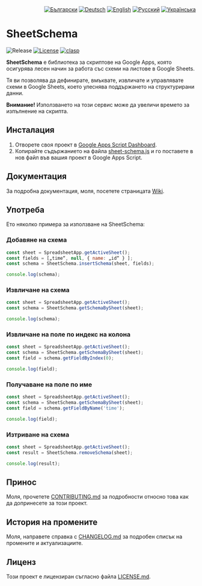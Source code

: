 <div id="locales" align="right">
  <a href="../bg/README.md"><img src="https://img.shields.io/badge/BG-blue?style=flat" alt="Български"></a>
  <a href="../de/README.md"><img src="https://img.shields.io/badge/DE-grey?style=flat" alt="Deutsch"></a>
  <a href="../en/README.md"><img src="https://img.shields.io/badge/EN-grey?style=flat" alt="English"></a>
  <a href="../ru/README.md"><img src="https://img.shields.io/badge/RU-grey?style=flat" alt="Русский"></a>
  <a href="../uk/README.md"><img src="https://img.shields.io/badge/UK-grey?style=flat" alt="Українська"></a>
</div>


# SheetSchema

<div id="badges" align="left">
  <img src="https://img.shields.io/github/v/release/MaksymStoianov/SheetSchema" alt="Release">
  <a href="LICENSE.md"><img src="https://img.shields.io/github/license/MaksymStoianov/SheetSchema" alt="License"></a>
  <a href="https://github.com/google/clasp"><img src="https://img.shields.io/badge/built%20with-clasp-4285f4.svg" alt="clasp"></a>
</div>

**SheetSchema** е библиотека за скриптове на Google Apps, която осигурява лесен начин за работа със схеми на листове в Google Sheets.

Тя ви позволява да дефинирате, вмъквате, извличате и управлявате схеми в Google Sheets, което улеснява поддържането на структурирани данни.

__Внимание!__ Използването на този сервис може да увеличи времето за изпълнение на скрипта.


## Инсталация

1. Отворете своя проект в [Google Apps Script Dashboard](https://script.google.com/).
2. Копирайте съдържанието на файла [sheet-schema.js](../../src/sheet-schema.js) и го поставете в нов файл във вашия проект в Google Apps Script.


## Документация

За подробна документация, моля, посетете страницата [Wiki](../../../../wiki/bg).


## Употреба

Ето няколко примера за използване на SheetSchema:

### Добавяне на схема

```javascript
const sheet = SpreadsheetApp.getActiveSheet();
const fields = [„time“, null, { name: „id“ } ];
const schema = SheetSchema.insertSchema(sheet, fields);

console.log(schema);
```

### Извличане на схема

```javascript
const sheet = SpreadsheetApp.getActiveSheet();
const schema = SheetSchema.getSchemaBySheet(sheet);

console.log(schema);
```

### Извличане на поле по индекс на колона

```javascript
const sheet = SpreadsheetApp.getActiveSheet();
const schema = SheetSchema.getSchemaBySheet(sheet);
const field = schema.getFieldByIndex(0);

console.log(field);
```

### Получаване на поле по име

```javascript
const sheet = SpreadsheetApp.getActiveSheet();
const schema = SheetSchema.getSchemaBySheet(sheet);
const field = schema.getFieldByName('time');

console.log(field);
```

### Изтриване на схема

```javascript
const sheet = SpreadsheetApp.getActiveSheet();
const result = SheetSchema.removeSchema(sheet);

console.log(result);
```


## Принос

Моля, прочетете [CONTRIBUTING.md](CONTRIBUTING.md) за подробности относно това как да допринесете за този проект.


## История на промените

Моля, направете справка с [CHANGELOG.md](CHANGELOG.md) за подробен списък на промените и актуализациите.


## Лиценз

Този проект е лицензиран съгласно файла [LICENSE.md](LICENSE.md).